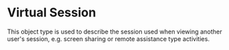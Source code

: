 # Virtual Session
This object type is used to describe the session used when viewing another user's session, e.g. screen sharing or remote assistance type activities.
